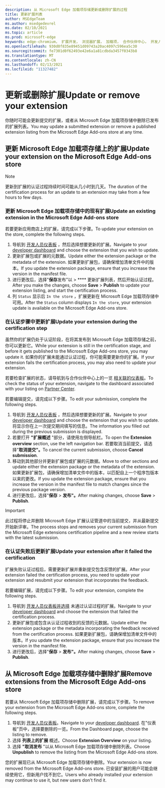 ```yaml
---
description: 从 Microsoft Edge 加载项存储更新或删除扩展的过程
title: 更新扩展列表
author: MSEdgeTeam
ms.author: msedgedevrel
ms.date: 02/10/2021
ms.topic: article
ms.prod: microsoft-edge
keywords: edge-chromium， 扩展开发， 浏览器扩展， 加载项， 合作伙伴中心， 开发人员
ms.openlocfilehash: 930d0f835e89451d09743a20ac4097c596ea5c30
ms.sourcegitcommit: fe7301d0f62493e42e6a1a81cdbda3457f0343b8
ms.translationtype: MT
ms.contentlocale: zh-CN
ms.lasthandoff: 02/13/2021
ms.locfileid: "11327482"
---
```

# <span data-ttu-id="dc13e-104">更新或删除扩展</span><span class="sxs-lookup"><span data-stu-id="dc13e-104">Update or remove your extension</span></span>  

<span data-ttu-id="dc13e-105">你随时可能会更新提交的扩展，或者从 Microsoft Edge 加载项存储中删除已发布的扩展列表。</span><span class="sxs-lookup"><span data-stu-id="dc13e-105">You may update a submitted extension or remove a published extension listing from the Microsoft Edge Add-ons store at any time.</span></span>  

## <span data-ttu-id="dc13e-106">更新 Microsoft Edge 加载项存储上的扩展</span><span class="sxs-lookup"><span data-stu-id="dc13e-106">Update your extension on the Microsoft Edge Add-ons store</span></span>  

> [!NOTE]
> <span data-ttu-id="dc13e-107">更新到扩展的认证过程持续时间可能从几小时到几天。</span><span class="sxs-lookup"><span data-stu-id="dc13e-107">The duration of the certification process for an update to an extension may take from a few hours to few days.</span></span>  

### <span data-ttu-id="dc13e-108">更新 Microsoft Edge 加载项存储中的现有扩展</span><span class="sxs-lookup"><span data-stu-id="dc13e-108">Update an existing extension in the Microsoft Edge Add-ons store</span></span>  

<span data-ttu-id="dc13e-109">若要更新应用商店上的扩展，请完成以下步骤。</span><span class="sxs-lookup"><span data-stu-id="dc13e-109">To update your extension on the store, complete the following steps.</span></span>  

1.  <span data-ttu-id="dc13e-110">导航到 [开发人员仪表板][MicrosoftPartnerCenter] ，然后选择想要更新的扩展。</span><span class="sxs-lookup"><span data-stu-id="dc13e-110">Navigate to your [developer dashboard][MicrosoftPartnerCenter] and choose the extension that you wish to update.</span></span>  
1.  <span data-ttu-id="dc13e-111">更新扩展包或扩展的元数据。</span><span class="sxs-lookup"><span data-stu-id="dc13e-111">Update either the extension package or the metadata of the extension.</span></span>  <span data-ttu-id="dc13e-112">如果更新扩展包，请确保增加清单文件中的版本。</span><span class="sxs-lookup"><span data-stu-id="dc13e-112">If you update the extension package, ensure that you increase the version in the manifest file.</span></span>  
1.  <span data-ttu-id="dc13e-113">进行更改后，选择"**保存**发布"以  >  \*\*\*\* 更新扩展列表，然后开始认证过程。</span><span class="sxs-lookup"><span data-stu-id="dc13e-113">After you make the changes, choose **Save** > **Publish** to update your extension listing, and start the certification process.</span></span>  
1.  <span data-ttu-id="dc13e-114">列 `Status` 显示后 `In the store` ，扩展更新在 Microsoft Edge 加载项存储中可用。</span><span class="sxs-lookup"><span data-stu-id="dc13e-114">After the `Status` column displays `In the store`, your extension update is available on the Microsoft Edge Add-ons store.</span></span>  
    
### <span data-ttu-id="dc13e-115">在认证步骤中更新扩展</span><span class="sxs-lookup"><span data-stu-id="dc13e-115">Update your extension during the certification step</span></span>  

<span data-ttu-id="dc13e-116">虽然你的扩展仍处于认证阶段，在将其发布到 Microsoft Edge 加载项存储之前，你可以更新它。</span><span class="sxs-lookup"><span data-stu-id="dc13e-116">While your extension is still in the certification stage, and before it gets published to the Microsoft Edge Add-ons store, you may update it.</span></span> <span data-ttu-id="dc13e-117">如果你的扩展未能通过认证过程，你可能需要更新你的扩展。</span><span class="sxs-lookup"><span data-stu-id="dc13e-117">If your extension fails the certification process, you may also need to update your extension.</span></span>    

<span data-ttu-id="dc13e-118">若要检查扩展的状态，请导航到与合作伙伴中心上的一览 [相关联的仪表板][MicrosoftPartnerCenter]。</span><span class="sxs-lookup"><span data-stu-id="dc13e-118">To check the status of your extension, navigate to the dashboard associated with your listing on [Partner Center][MicrosoftPartnerCenter].</span></span>  

<span data-ttu-id="dc13e-119">若要编辑提交，请完成以下步骤。</span><span class="sxs-lookup"><span data-stu-id="dc13e-119">To edit your submission, complete the following steps.</span></span>  

1.  <span data-ttu-id="dc13e-120">导航到 [开发人员仪表板][MicrosoftPartnerCenter] ，然后选择想要更新的扩展。</span><span class="sxs-lookup"><span data-stu-id="dc13e-120">Navigate to your [developer dashboard][MicrosoftPartnerCenter] and choose the extension that you wish to update.</span></span>  <span data-ttu-id="dc13e-121">将显示你在上一次提交期间填写的信息。</span><span class="sxs-lookup"><span data-stu-id="dc13e-121">The information you filled out during the previous submission is displayed.</span></span>  
1.  <span data-ttu-id="dc13e-122">若要打开 **"扩展概述** "部分，请使用左侧导航栏。</span><span class="sxs-lookup"><span data-stu-id="dc13e-122">To open the **Extension overview** section, use the left navigation bar.</span></span>  <span data-ttu-id="dc13e-123">若要取消当前提交，请选择"**取消提交"。**</span><span class="sxs-lookup"><span data-stu-id="dc13e-123">To cancel the current submission, choose **Cancel submission**.</span></span>  
1.  <span data-ttu-id="dc13e-124">移动到其他部分并更新扩展包或扩展的元数据。</span><span class="sxs-lookup"><span data-stu-id="dc13e-124">Move to other sections and update either the extension package or the metadata of the extension.</span></span>  <span data-ttu-id="dc13e-125">如果更新扩展包，请确保增加清单文件中的版本，以匹配自上一个程序包版本以来的更改。</span><span class="sxs-lookup"><span data-stu-id="dc13e-125">If you update the extension package, ensure that you increase the version in the manifest file to match changes since the previous package version.</span></span>  
1.  <span data-ttu-id="dc13e-126">进行更改后，选择"**保存**  >  **发布"。**</span><span class="sxs-lookup"><span data-stu-id="dc13e-126">After making changes, choose **Save** > **Publish**.</span></span>  
    
> [!IMPORTANT]
> <span data-ttu-id="dc13e-127">此过程将停止并删除 Microsoft Edge 扩展认证管道中的当前提交，并从最新提交开始新评审。</span><span class="sxs-lookup"><span data-stu-id="dc13e-127">The process stops and removes your current submission from the Microsoft Edge extensions certification pipeline and a new review starts with the latest submission.</span></span>  

### <span data-ttu-id="dc13e-128">在认证失败后更新扩展</span><span class="sxs-lookup"><span data-stu-id="dc13e-128">Update your extension after it failed the certification</span></span>  

<span data-ttu-id="dc13e-129">扩展失败认证过程后，需要更新扩展并重新提交包含反馈的扩展。</span><span class="sxs-lookup"><span data-stu-id="dc13e-129">After your extension failed the certification process, you need to update your extension and resubmit your extension that incorporates the feedback.</span></span>  

<span data-ttu-id="dc13e-130">若要编辑扩展，请完成以下步骤。</span><span class="sxs-lookup"><span data-stu-id="dc13e-130">To edit your extension, complete the following steps.</span></span>  

1.  <span data-ttu-id="dc13e-131">导航到 [开发人员仪表板并选择][MicrosoftPartnerCenter] 未通过认证过程的扩展。</span><span class="sxs-lookup"><span data-stu-id="dc13e-131">Navigate to your [developer dashboard][MicrosoftPartnerCenter] and choose the extension that failed the certification process.</span></span>  
1.  <span data-ttu-id="dc13e-132">更新扩展包或包含从认证过程收到的反馈的元数据。</span><span class="sxs-lookup"><span data-stu-id="dc13e-132">Update either the extension package or the metadata incorporating the feedback received from the certification process.</span></span>  <span data-ttu-id="dc13e-133">如果更新扩展包，请确保增加清单文件中的版本。</span><span class="sxs-lookup"><span data-stu-id="dc13e-133">If you update the extension package, ensure that you increase the version in the manifest file.</span></span>  
1.  <span data-ttu-id="dc13e-134">进行更改后，选择"**保存**  >  **发布"。**</span><span class="sxs-lookup"><span data-stu-id="dc13e-134">After making changes, choose **Save** > **Publish**.</span></span>  
    
## <span data-ttu-id="dc13e-135">从 Microsoft Edge 加载项存储中删除扩展</span><span class="sxs-lookup"><span data-stu-id="dc13e-135">Remove extensions from the Microsoft Edge Add-ons store</span></span>  

<span data-ttu-id="dc13e-136">若要从 Microsoft Edge 加载项存储中删除扩展，请完成以下步骤。</span><span class="sxs-lookup"><span data-stu-id="dc13e-136">To remove your extension from the Microsoft Edge Add-ons store, complete the following steps.</span></span>  

1.  <span data-ttu-id="dc13e-137">导航到 [开发人员仪表板][MicrosoftPartnerCenter]。</span><span class="sxs-lookup"><span data-stu-id="dc13e-137">Navigate to your [developer dashboard][MicrosoftPartnerCenter].</span></span>  <span data-ttu-id="dc13e-138">在"仪表板"页中，选择要删除的一览。</span><span class="sxs-lookup"><span data-stu-id="dc13e-138">From the Dashboard page, choose the listing to remove.</span></span>  
1.  <span data-ttu-id="dc13e-139">选择 **列表上的扩展** 概述。</span><span class="sxs-lookup"><span data-stu-id="dc13e-139">Choose **Extension Overview** on your listing.</span></span>  
1.  <span data-ttu-id="dc13e-140">选择 **"取消发布** "以从 Microsoft Edge 加载项存储中删除列表。</span><span class="sxs-lookup"><span data-stu-id="dc13e-140">Choose **Unpublish** to remove the listing from the Microsoft Edge Add-ons store.</span></span>  
    
<span data-ttu-id="dc13e-141">您的扩展现已从 Microsoft Edge 加载项存储中删除。</span><span class="sxs-lookup"><span data-stu-id="dc13e-141">Your extension is now removed from the Microsoft Edge Add-ons store.</span></span>  <span data-ttu-id="dc13e-142">已安装扩展的用户可能会继续使用它，但新用户找不到它。</span><span class="sxs-lookup"><span data-stu-id="dc13e-142">Users who already installed your extension may continue to use it, but new users don't find it.</span></span>  

<!-- links -->  

[MicrosoftPartnerCenter]: https://partner.microsoft.com/dashboard/microsoftedge/public/login?ref=dd "合作伙伴中心"  
